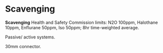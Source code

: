 # Scavenging

**Scavenging** Health and Safety Commission limits: N2O 100ppm,
Halothane 10ppm, Enflurane 50ppm, Iso 50ppm; 8hr time-weighted average.

Passive/ active systems.

30mm connector.
